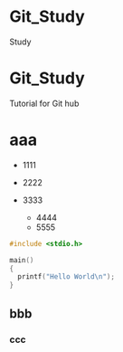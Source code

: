 # Git_Study
Study
# Git_Study
Tutorial for Git hub

# aaa

- 1111
- 2222
- 3333

  * 4444
  * 5555

```.c
#include <stdio.h>

main()
{
  printf("Hello World\n");
}
```

## bbb
### ccc


